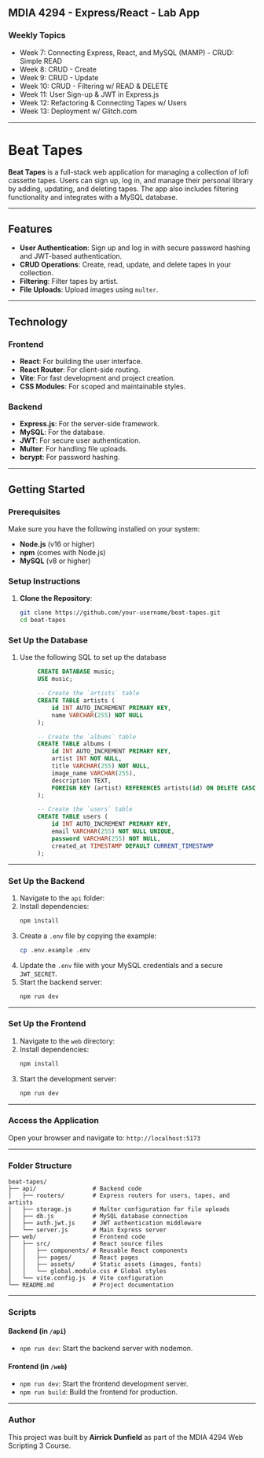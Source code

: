 ## MDIA 4294 - Express/React - Lab App

### Weekly Topics
- Week 7: Connecting Express, React, and MySQL (MAMP) - CRUD: Simple READ
- Week 8: CRUD - Create
- Week 9: CRUD - Update
- Week 10: CRUD - Filtering w/ READ & DELETE
- Week 11: User Sign-up & JWT in Express.js
- Week 12: Refactoring & Connecting Tapes w/ Users
- Week 13: Deployment w/ Glitch.com

---

# Beat Tapes

**Beat Tapes** is a full-stack web application for managing a collection of lofi cassette tapes. Users can sign up, log in, and manage their personal library by adding, updating, and deleting tapes. The app also includes filtering functionality and integrates with a MySQL database.

---

## Features

- **User Authentication**: Sign up and log in with secure password hashing and JWT-based authentication.
- **CRUD Operations**: Create, read, update, and delete tapes in your collection.
- **Filtering**: Filter tapes by artist.
- **File Uploads**: Upload images using `multer`.

---

## Technology

### Frontend
- **React**: For building the user interface.
- **React Router**: For client-side routing.
- **Vite**: For fast development and project creation.
- **CSS Modules**: For scoped and maintainable styles.

### Backend
- **Express.js**: For the server-side framework.
- **MySQL**: For the database.
- **JWT**: For secure user authentication.
- **Multer**: For handling file uploads.
- **bcrypt**: For password hashing.

---

## Getting Started

### Prerequisites

Make sure you have the following installed on your system:

- **Node.js** (v16 or higher)
- **npm** (comes with Node.js)
- **MySQL** (v8 or higher)

### Setup Instructions

1. **Clone the Repository**:
   ```bash
   git clone https://github.com/your-username/beat-tapes.git
   cd beat-tapes

### Set Up the Database

1. Use the following SQL to set up the database
   ```sql
        CREATE DATABASE music;
        USE music;

        -- Create the `artists` table
        CREATE TABLE artists (
            id INT AUTO_INCREMENT PRIMARY KEY,
            name VARCHAR(255) NOT NULL
        );

        -- Create the `albums` table
        CREATE TABLE albums (
            id INT AUTO_INCREMENT PRIMARY KEY,
            artist INT NOT NULL,
            title VARCHAR(255) NOT NULL,
            image_name VARCHAR(255),
            description TEXT,
            FOREIGN KEY (artist) REFERENCES artists(id) ON DELETE CASCADE
        );

        -- Create the `users` table
        CREATE TABLE users (
            id INT AUTO_INCREMENT PRIMARY KEY,
            email VARCHAR(255) NOT NULL UNIQUE,
            password VARCHAR(255) NOT NULL,
            created_at TIMESTAMP DEFAULT CURRENT_TIMESTAMP
        );
   ```

---

### Set Up the Backend

1. Navigate to the `api` folder:
2. Install dependencies:
   ```bash
   npm install
   ```
3. Create a `.env` file by copying the example:
   ```bash
   cp .env.example .env
   ```
4. Update the `.env` file with your MySQL credentials and a secure `JWT_SECRET`.
5. Start the backend server:
   ```bash
   npm run dev
   ```

---

### Set Up the Frontend

1. Navigate to the `web` directory:
2. Install dependencies:
   ```bash
   npm install
   ```
3. Start the development server:
   ```bash
   npm run dev
   ```

---

### Access the Application

Open your browser and navigate to: `http://localhost:5173`

---

### Folder Structure

```
beat-tapes/
├── api/                # Backend code
│   ├── routers/        # Express routers for users, tapes, and artists
│   ├── storage.js      # Multer configuration for file uploads
│   ├── db.js           # MySQL database connection
│   ├── auth.jwt.js     # JWT authentication middleware
│   └── server.js       # Main Express server
├── web/                # Frontend code
│   ├── src/            # React source files
│   │   ├── components/ # Reusable React components
│   │   ├── pages/      # React pages
│   │   ├── assets/     # Static assets (images, fonts)
│   │   └── global.module.css # Global styles
│   └── vite.config.js  # Vite configuration
└── README.md           # Project documentation
```

---

### Scripts

#### Backend (in `/api`)
- `npm run dev`: Start the backend server with nodemon.

#### Frontend (in `/web`)
- `npm run dev`: Start the frontend development server.
- `npm run build`: Build the frontend for production.

---

### Author

This project was built by **Airrick Dunfield** as part of the MDIA 4294 Web Scripting 3 Course.